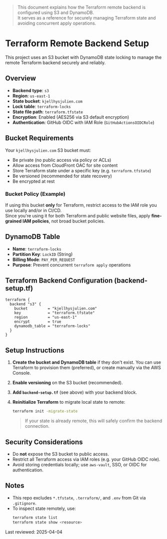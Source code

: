 > This document explains how the Terraform remote backend is configured using S3 and DynamoDB.  
> It serves as a reference for securely managing Terraform state and avoiding concurrent apply operations.


# Terraform Remote Backend Setup

This project uses an S3 bucket with DynamoDB state locking to manage the remote Terraform backend securely and reliably.

## Overview

- **Backend type**: `s3`
- **Region**: `us-east-1`
- **State bucket**: `kjellhysjulien.com`
- **Lock table**: `terraform-locks`
- **State file path**: `terraform.tfstate`
- **Encryption**: Enabled (AES256 via S3 default encryption)
- **Authentication**: GitHub OIDC with IAM Role (`GitHubActionsOIDCRole`)

## Bucket Requirements

Your `kjellhysjulien.com` S3 bucket must:

- Be private (no public access via policy or ACLs)
- Allow access from CloudFront OAC for site content
- Store Terraform state under a specific key (e.g. `terraform.tfstate`)
- Be versioned (recommended for state recovery)
- Be encrypted at rest

### Bucket Policy (Example)

If using this bucket **only** for Terraform, restrict access to the IAM role you use locally and/or in CI/CD.  
Since you're using it for both Terraform and public website files, apply **fine-grained IAM policies**, not broad bucket policies.

## DynamoDB Table

- **Name**: `terraform-locks`
- **Partition Key**: `LockID` (String)
- **Billing Mode**: `PAY_PER_REQUEST`
- **Purpose**: Prevent concurrent `terraform apply` operations

## Terraform Backend Configuration (backend-setup.tf)

```hcl
terraform {
  backend "s3" {
    bucket         = "kjellhysjulien.com"
    key            = "terraform.tfstate"
    region         = "us-east-1"
    encrypt        = true
    dynamodb_table = "terraform-locks"
  }
}
```

## Setup Instructions

1. **Create the bucket and DynamoDB table** if they don't exist.
   You can use Terraform to provision them (preferred), or create manually via the AWS Console.

2. **Enable versioning** on the S3 bucket (recommended).

3. **Add `backend-setup.tf`** (see above) with your backend block.

4. **Reinitialize Terraform** to migrate local state to remote:
   ```bash
   terraform init -migrate-state
   ```

   > If your state is already remote, this will safely confirm the backend connection.

## Security Considerations

- Do **not** expose the S3 bucket to public access.
- Restrict all Terraform access via IAM roles (e.g. your GitHub OIDC role).
- Avoid storing credentials locally; use `aws-vault`, SSO, or OIDC for authentication.

## Notes

- This repo excludes `*.tfstate`, `.terraform/`, and `.env` from Git via `.gitignore`.
- To inspect state remotely, use:
  ```bash
  terraform state list
  terraform state show <resource>
  ```

Last reviewed: 2025-04-04